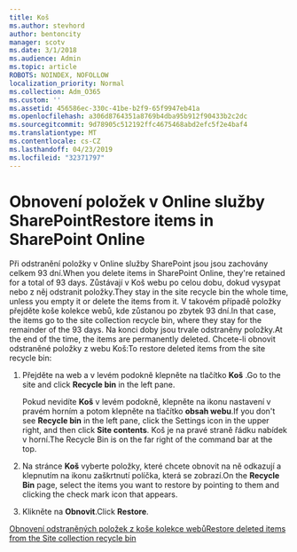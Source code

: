 ```yaml
---
title: Koš
ms.author: stevhord
author: bentoncity
manager: scotv
ms.date: 3/1/2018
ms.audience: Admin
ms.topic: article
ROBOTS: NOINDEX, NOFOLLOW
localization_priority: Normal
ms.collection: Adm_O365
ms.custom: ''
ms.assetid: 456586ec-330c-41be-b2f9-65f9947eb41a
ms.openlocfilehash: a306d8764351a8769b4dba95b912f90433b2c2dc
ms.sourcegitcommit: 9d78905c512192ffc4675468abd2efc5f2e4baf4
ms.translationtype: MT
ms.contentlocale: cs-CZ
ms.lasthandoff: 04/23/2019
ms.locfileid: "32371797"
---
```

# <a name="restore-items-in-sharepoint-online"></a><span data-ttu-id="b539e-102">Obnovení položek v Online služby SharePoint</span><span class="sxs-lookup"><span data-stu-id="b539e-102">Restore items in SharePoint Online</span></span>

<span data-ttu-id="b539e-103">Při odstranění položky v Online služby SharePoint jsou jsou zachovány celkem 93 dní.</span><span class="sxs-lookup"><span data-stu-id="b539e-103">When you delete items in SharePoint Online, they're retained for a total of 93 days.</span></span> <span data-ttu-id="b539e-104">Zůstávají v Koš webu po celou dobu, dokud vysypat nebo z něj odstranit položky.</span><span class="sxs-lookup"><span data-stu-id="b539e-104">They stay in the site recycle bin the whole time, unless you empty it or delete the items from it.</span></span> <span data-ttu-id="b539e-105">V takovém případě položky přejděte koše kolekce webů, kde zůstanou po zbytek 93 dní.</span><span class="sxs-lookup"><span data-stu-id="b539e-105">In that case, the items go to the site collection recycle bin, where they stay for the remainder of the 93 days.</span></span> <span data-ttu-id="b539e-106">Na konci doby jsou trvale odstraněny položky.</span><span class="sxs-lookup"><span data-stu-id="b539e-106">At the end of the time, the items are permanently deleted.</span></span> <span data-ttu-id="b539e-107">Chcete-li obnovit odstraněné položky z webu Koš:</span><span class="sxs-lookup"><span data-stu-id="b539e-107">To restore deleted items from the site recycle bin:</span></span>
  
1. <span data-ttu-id="b539e-108">Přejděte na web a v levém podokně klepněte na tlačítko **Koš** .</span><span class="sxs-lookup"><span data-stu-id="b539e-108">Go to the site and click **Recycle bin** in the left pane.</span></span> 
    
    <span data-ttu-id="b539e-109">Pokud nevidíte **Koš** v levém podokně, klepněte na ikonu nastavení v pravém horním a potom klepněte na tlačítko **obsah webu**.</span><span class="sxs-lookup"><span data-stu-id="b539e-109">If you don't see **Recycle bin** in the left pane, click the Settings icon in the upper right, and then click **Site contents**.</span></span> <span data-ttu-id="b539e-110">Koš je na pravé straně řádku nabídek v horní.</span><span class="sxs-lookup"><span data-stu-id="b539e-110">The Recycle Bin is on the far right of the command bar at the top.</span></span>
    
2. <span data-ttu-id="b539e-111">Na stránce **Koš** vyberte položky, které chcete obnovit na ně odkazují a klepnutím na ikonu zaškrtnutí políčka, která se zobrazí.</span><span class="sxs-lookup"><span data-stu-id="b539e-111">On the **Recycle Bin** page, select the items you want to restore by pointing to them and clicking the check mark icon that appears.</span></span> 
    
3. <span data-ttu-id="b539e-112">Klikněte na **Obnovit**.</span><span class="sxs-lookup"><span data-stu-id="b539e-112">Click **Restore**.</span></span>
    
[<span data-ttu-id="b539e-113">Obnovení odstraněných položek z koše kolekce webů</span><span class="sxs-lookup"><span data-stu-id="b539e-113">Restore deleted items from the Site collection recycle bin</span></span>](https://go.microsoft.com/fwlink/?linkid=866439)
  

